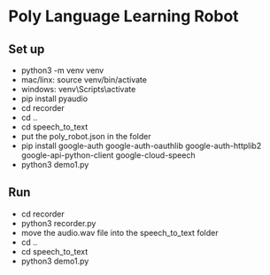 # Poly Language Learning Robot

## Set up
- python3 -m venv venv
- mac/linx: source venv/bin/activate
- windows: venv\Scripts\activate
- pip install pyaudio
- cd recorder
- cd ..
- cd speech_to_text
- put the poly_robot.json in the folder
- pip install google-auth google-auth-oauthlib google-auth-httplib2 google-api-python-client google-cloud-speech
- python3 demo1.py

## Run
- cd recorder
- python3 recorder.py
- move the audio.wav file into the speech_to_text folder
- cd ..
- cd speech_to_text
- python3 demo1.py